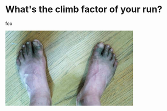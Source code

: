 What's the climb factor of your run?
====================================

foo

![picture of dirty feet](dirty_feet.jpg)
